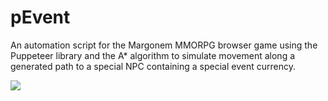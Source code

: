# pEvent
An automation script for the Margonem MMORPG browser game using the Puppeteer library and the A* algorithm to simulate movement along a generated path to a special NPC containing a special event currency.

![](https://github.com/pado-nim/pEvent/blob/main/gif.gif)
